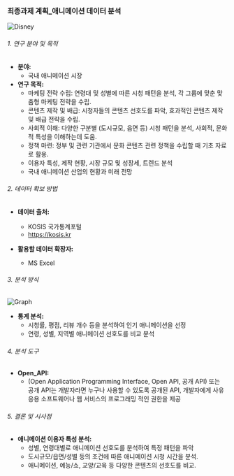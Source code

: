 ### 최종과제 계획_애니메이션 데이터 분석

![Disney](https://github.com/s2irene/Skku_class/assets/88326175/3d7ced5a-cf73-44c2-af72-52f27f301bbd)

###### 1. 연구 분야 및 목적

* **분야:**
    * 국내 애니메이션 시장
* **연구 목적:**
    * 마케팅 전략 수립: 연령대 및 성별에 따른 시청 패턴을 분석, 각 그룹에 맞춘 맞춤형 마케팅 전략을 수립.
    * 콘텐츠 제작 및 배급: 시청자들의 콘텐츠 선호도를 파악, 효과적인 콘텐츠 제작 및 배급 전략을 수립.
    * 사회적 이해: 다양한 구분별 (도시규모, 읍면 등) 시청 패턴을 분석, 사회적, 문화적 특성을 이해하는데 도움.
    * 정책 마련: 정부 및 관련 기관에서 문화 콘텐츠 관련 정책을 수립할 때 기초 자료로 활용.
    * 이용자 특성, 제작 현황, 시장 규모 및 성장세, 트렌드 분석
    * 국내 애니메이션 산업의 현황과 미래 전망

###### 2. 데이터 확보 방법

* **데이터 출처:**
    * KOSIS 국가통계포털
    * https://kosis.kr
      
* **활용할 데이터 확장자:**
    * MS Excel

###### 3. 분석 방식

![Graph](https://github.com/s2irene/Skku_class/assets/88326175/c6853f72-c56f-4960-92ce-f5e9a0f5104e)

* **통계 분석:**
    * 시청률, 평점, 리뷰 개수 등을 분석하여 인기 애니메이션을 선정
    * 연령, 성별, 지역별 애니메이션 선호도를 비교 분석

###### 4. 분석 도구
* **Open_API:**
  * (Open Application Programming Interface, Open API, 공개 API) 또는 공개 API는 개발자라면 누구나 사용할 수 있도록 공개된 API, 개발자에게 사유 응용 소프트웨어나 웹 서비스의 프로그래밍 적인 권한을 제공

###### 5. 결론 및 시사점

* **애니메이션 이용자 특성 분석:**
    * 성별, 연령대별로 애니메이션 선호도를 분석하여 특정 패턴을 파악
    * 도시규모/읍면/성별 등의 조건에 따른 애니메이션 시청 시간을 분석.
    * 애니메이션, 예능/쇼, 교양/교육 등 다양한 콘텐츠의 선호도를 비교.
